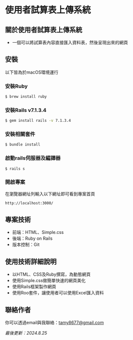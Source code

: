 # 使用者試算表上傳系統

## 關於使用者試算表上傳系統
- 一個可以將試算表內容直接匯入資料表，然後呈現出來的網頁
  
<!-- ## 專案畫面與功能介紹 -->

## 安裝
以下皆為於macOS環境運行
### 安裝Ruby
```bash
$ brew install ruby
```
### 安裝Rails v7.1.3.4
```bash
$ gem install rails -v 7.1.3.4
```
### 安裝相關套件
```bash
$ bundle install
```
### 啟動rails伺服器及編譯器
```bash
$ rails s
```
### 開啟專案
在瀏覽器網址列輸入以下網址即可看到專案首頁
```bash
http://localhost:3000/
```

## 專案技術
- 前端：HTML、Simple.css
- 後端：Ruby on Rails
- 版本控制：Git

## 使用技術詳細說明
- 以HTML、CSS及Ruby撰寫，為動態網頁
- 使用Simple.css做簡單快速的網頁美化
- 使用Rails框架製作網頁
- 使用Roo套件，讓使用者可以使用Excel匯入資料

## 聯絡作者
你可以透過email與我聯絡：tamy8677@gmail.com

<i>最後更新：2024.8.25</i>

